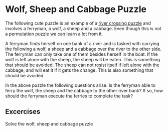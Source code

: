 # Wolf, Sheep and Cabbage Puzzle

The following cute puzzle is an example of a
[river crossing puzzle][wikipedia:river-crossing-puzzle] and involves a
ferryman, a wolf, a sheep and a cabbage. Even though this is not a permutation
puzzle we can learn a lot from it.

A ferryman finds herself on one bank of a river and is tasked with carrying the
following a wolf, a sheep and a cabbage over the river to the other side. The
ferryman can only take one of them besides herself in the boat. If the wolf is
left alone with the sheep, the sheep will be eaten. This is something that
should be avoided. The sheep can not resist itself if left alone with the
cabbage, and will eat it if it gets the change. This is also something that
should be avoided.

In the above puzzle the following questions arise. Is the ferryman able to ferry
the wolf, the sheep and the cabbage to the other river bank? If so, how should
the ferryman execute the ferries to complete the task?

## Excercises

Solve the wolf, sheep and cabbage puzzle

[wikipedia:river-crossing-puzzle]: https://en.wikipedia.org/wiki/River_crossing_puzzle
